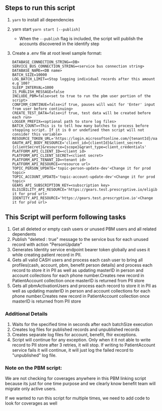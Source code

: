 ## Steps to run this script

1. `yarn` to install all dependencies
2. yarn start `yarn start [--publish]`
   - When the `--publish` flag is included, the script will publish the accounts
     discovered in the identify step
3. Create a .env file at root level sample format:

   ```
   DATABASE_CONNECTION_STRING=<DB>
   SERVICE_BUS_CONNECTION_STRING=<service bus connection string>
   DATABASE_NAME=<DB name>
   BATCH_SIZE=10000
   LOG_BATCH_LIMIT=<Stop logging individual records after this amount e.g 100?
   SLEEP_INTERVAL=1000
   IS_PUBLISH_MESSAGE=false
   INCLUDE_PBM=false<set to true to run the pbm user portion of the script>
   CONFIRM_CONTINUE=false<if true, pauses will wait for 'Enter' input from user before continuing>
   CREATE_TEST_DATA=false<if true, test data will be created before each run>
   LOGGER_PREFIX=<optional path to store log files>
   BATCH_COUNT=<This is to tell how many batches to process before stopping script. If it is 0 or undefined then script will not consider this variable>
   RESOURCE_TOKEN_URL='https://login.microsoftonline.com/{tenantId}/oauth2/token'
   OAUTH_API_BODY_RESOURCE='client_id={clientId}&client_secret={clientSecret}&resource={scope}&grant_type=client_credentials'
   PLATFORM_API_CLIENT_ID=<client id>
   PLATFORM_API_CLIENT_SECRET=<client secret>
   PLATFORM_API_TENANT_ID=<tenant id>
   PLATFORM_API_RESOURCE=<resource url>
   TOPIC_PERSON_UPDATE='topic-person-update-dev'<Change it for prod topic>
   TOPIC_ACCOUNT_UPDATE='topic-account-update-dev'<Change it for prod topic>
   GEARS_API_SUBSCRIPTION_KEY=<subscription key>
   ELIGIBILITY_API_RESOURCE='https://gears.test.prescryptive.io/eligibility/coverage'<Change it for prod url>
   IDENTITY_API_RESOURCE='https://gears.test.prescryptive.io'<Change it for prod url>
   ```

## This Script will perform following tasks

1.  Get all deleted or empty cash users or unused PBM users and all related
    dependents
2.  Publish "deleted : true" message to the service bus for each unused record
    with action "PersonUpdate"
3.  Generates Identity service endpoint bearer token globally and uses it while
    creating patient record in PII.
4.  Gets all valid CASH users and process each cash user to bring all
    profiles(cash, account, pbm, benefit person details) and process each record
    to store it in PII as well as updating masterID in person and account
    collections for each phone number.Creates new record in PatientAccount
    collection once masterID is returned from PII store
5.  Gets all pbmActivationUsers and process each record to store it in PII as
    well as updating masterID in person and account collections for each phone
    number.Creates new record in PatientAccount collection once masterID is
    returned from PII store

### Additional Details

1.  Waits for the specified time in seconds after each batchSize execution
2.  Creates log files for published records and unpublished records
3.  Creates separate log files for account, benefit, fhir exceptions.
4.  Script will continue for any exception. Only when it it not able to write
    record to PII store after 3 retries, it will stop. If writing to
    PatientAccount service fails it will continue, it will just log the failed
    record to "unpublished" log file.

### Note on the PBM script:

We are not checking for coverages anywhere in this PBM linking script because
its just for one time purpose and we clearly know benefit team will migrate only
active users.

If we wanted to run this script for multiple times, we need to add code to look
for coverages as well
